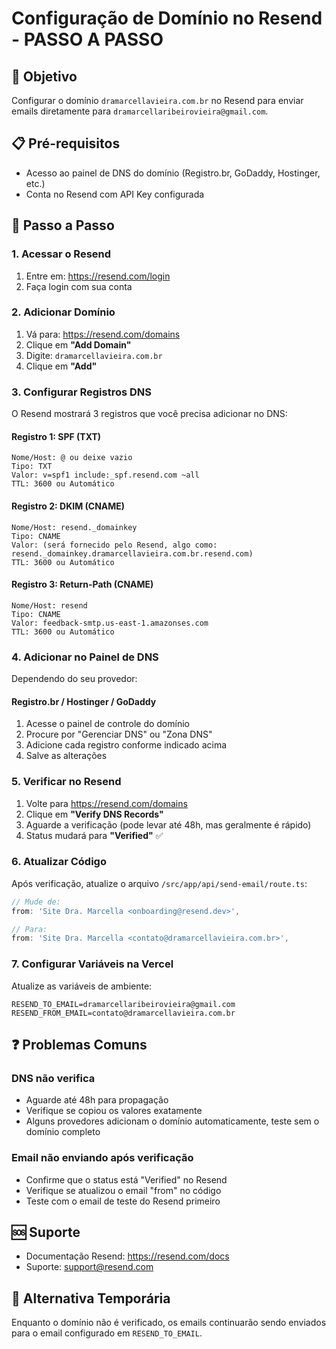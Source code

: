 # Configuração de Domínio no Resend - PASSO A PASSO

## 🎯 Objetivo
Configurar o domínio `dramarcellavieira.com.br` no Resend para enviar emails diretamente para `dramarcellaribeirovieira@gmail.com`.

## 📋 Pré-requisitos
- Acesso ao painel de DNS do domínio (Registro.br, GoDaddy, Hostinger, etc.)
- Conta no Resend com API Key configurada

## 🚀 Passo a Passo

### 1. Acessar o Resend
1. Entre em: https://resend.com/login
2. Faça login com sua conta

### 2. Adicionar Domínio
1. Vá para: https://resend.com/domains
2. Clique em **"Add Domain"**
3. Digite: `dramarcellavieira.com.br`
4. Clique em **"Add"**

### 3. Configurar Registros DNS
O Resend mostrará 3 registros que você precisa adicionar no DNS:

#### Registro 1: SPF (TXT)
```
Nome/Host: @ ou deixe vazio
Tipo: TXT
Valor: v=spf1 include:_spf.resend.com ~all
TTL: 3600 ou Automático
```

#### Registro 2: DKIM (CNAME)
```
Nome/Host: resend._domainkey
Tipo: CNAME
Valor: (será fornecido pelo Resend, algo como: resend._domainkey.dramarcellavieira.com.br.resend.com)
TTL: 3600 ou Automático
```

#### Registro 3: Return-Path (CNAME)
```
Nome/Host: resend
Tipo: CNAME
Valor: feedback-smtp.us-east-1.amazonses.com
TTL: 3600 ou Automático
```

### 4. Adicionar no Painel de DNS
Dependendo do seu provedor:

#### Registro.br / Hostinger / GoDaddy
1. Acesse o painel de controle do domínio
2. Procure por "Gerenciar DNS" ou "Zona DNS"
3. Adicione cada registro conforme indicado acima
4. Salve as alterações

### 5. Verificar no Resend
1. Volte para https://resend.com/domains
2. Clique em **"Verify DNS Records"**
3. Aguarde a verificação (pode levar até 48h, mas geralmente é rápido)
4. Status mudará para **"Verified"** ✅

### 6. Atualizar Código
Após verificação, atualize o arquivo `/src/app/api/send-email/route.ts`:

```typescript
// Mude de:
from: 'Site Dra. Marcella <onboarding@resend.dev>',

// Para:
from: 'Site Dra. Marcella <contato@dramarcellavieira.com.br>',
```

### 7. Configurar Variáveis na Vercel
Atualize as variáveis de ambiente:
```
RESEND_TO_EMAIL=dramarcellaribeirovieira@gmail.com
RESEND_FROM_EMAIL=contato@dramarcellavieira.com.br
```

## ❓ Problemas Comuns

### DNS não verifica
- Aguarde até 48h para propagação
- Verifique se copiou os valores exatamente
- Alguns provedores adicionam o domínio automaticamente, teste sem o domínio completo

### Email não enviando após verificação
- Confirme que o status está "Verified" no Resend
- Verifique se atualizou o email "from" no código
- Teste com o email de teste do Resend primeiro

## 🆘 Suporte
- Documentação Resend: https://resend.com/docs
- Suporte: support@resend.com

## 📱 Alternativa Temporária
Enquanto o domínio não é verificado, os emails continuarão sendo enviados para o email configurado em `RESEND_TO_EMAIL`.